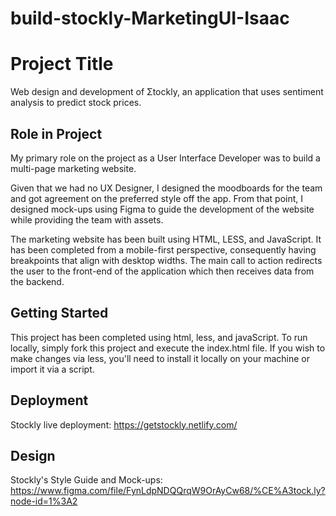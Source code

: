 # build-stockly-MarketingUI-Isaac

# Project Title

Web design and development of Σtockly, an application that uses sentiment analysis to predict stock prices.

## Role in Project

My primary role on the project as a User Interface Developer was to build a multi-page marketing website.

Given that we had no UX Designer, I designed the moodboards for the team and got agreement on the preferred style off the app. From that point, I designed mock-ups using Figma to guide the development of the website while providing the team with assets. 

The marketing website has been built using HTML, LESS, and JavaScript. It has been completed from a mobile-first perspective, consequently having breakpoints that align with desktop widths. The main call to action redirects the user to the front-end of the application which then receives data from the backend.

## Getting Started

This project has been completed using html, less, and javaScript. To run locally, simply fork this project and execute the index.html file. If you wish to make changes via less, you'll need to install it locally on your machine or import it via a script.

## Deployment

Stockly live deployment: https://getstockly.netlify.com/ 

## Design

Stockly's Style Guide and Mock-ups: https://www.figma.com/file/FynLdpNDQQrqW9OrAyCw68/%CE%A3tock.ly?node-id=1%3A2

